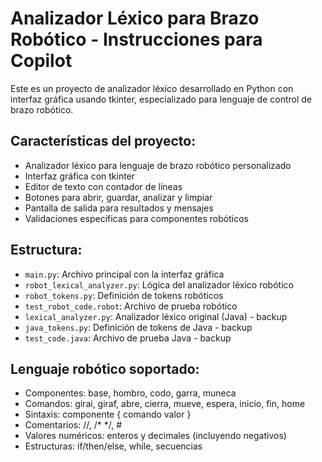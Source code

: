 <!-- Use this file to provide workspace-specific custom instructions to Copilot. For more details, visit https://code.visualstudio.com/docs/copilot/copilot-customization#_use-a-githubcopilotinstructionsmd-file -->

# Analizador Léxico para Brazo Robótico - Instrucciones para Copilot

Este es un proyecto de analizador léxico desarrollado en Python con interfaz gráfica usando tkinter, especializado para lenguaje de control de brazo robótico.

## Características del proyecto:
- Analizador léxico para lenguaje de brazo robótico personalizado
- Interfaz gráfica con tkinter
- Editor de texto con contador de líneas
- Botones para abrir, guardar, analizar y limpiar
- Pantalla de salida para resultados y mensajes
- Validaciones específicas para componentes robóticos

## Estructura:
- `main.py`: Archivo principal con la interfaz gráfica
- `robot_lexical_analyzer.py`: Lógica del analizador léxico robótico
- `robot_tokens.py`: Definición de tokens robóticos
- `test_robot_code.robot`: Archivo de prueba robótico
- `lexical_analyzer.py`: Analizador léxico original (Java) - backup
- `java_tokens.py`: Definición de tokens de Java - backup
- `test_code.java`: Archivo de prueba Java - backup

## Lenguaje robótico soportado:
- Componentes: base, hombro, codo, garra, muneca
- Comandos: girai, giraf, abre, cierra, mueve, espera, inicio, fin, home
- Sintaxis: componente { comando valor }
- Comentarios: //, /* */, #
- Valores numéricos: enteros y decimales (incluyendo negativos)
- Estructuras: if/then/else, while, secuencias

